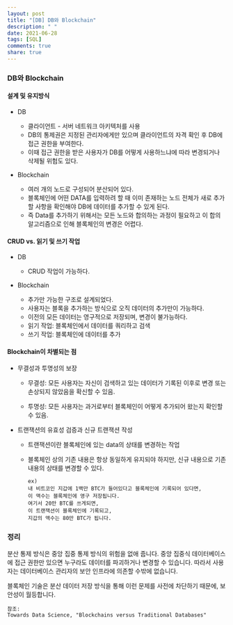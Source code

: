 ```yaml
---
layout: post
title: "[DB] DB와 Blockchain"
description: " "
date: 2021-06-28
tags: [SQL]
comments: true
share: true
---
```


### DB와 Blockchain

#### 설계 및 유지방식

- DB

  - 클라이언트 - 서버 네트워크 아키텍처를 사용
  - DB의 통제권은 지정된 관리자에게만 있으며 클라이언트의 자격 확인 후 DB에 접근 권한을 부여한다.
  - 이때 접근 권한을 받은 사용자가 DB를 어떻게 사용하느냐에 따라 변경되거나 삭제될 위험도 있다.

- Blockchain
  - 여러 개의 노드로 구성되어 분산되어 있다.
  - 블록체인에 어떤 DATA를 입력하려 할 때 이미 존재하는 노드 전체가 새로 추가할 사항을 확인해야 DB에 데이터를 추가할 수 있게 된다.
  - 즉 Data를 추가하기 위해서는 모든 노드와 합의하는 과정이 필요하고 이 합의 알고리즘으로 인해 블록체인의 변경은 어렵다.

#### CRUD vs. 읽기 및 쓰기 작업

- DB

  - CRUD 작업이 가능하다.

- Blockchain
  - 추가만 가능한 구조로 설계되었다.
  - 사용자는 블록을 추가하는 방식으로 오직 데이터의 추가만이 가능하다.
  - 이전의 모든 데이터는 영구적으로 저장되며, 변경이 불가능하다.
  - 읽기 작업: 블록체인에서 데이터를 쿼리하고 검색
  - 쓰기 작업: 블록체인에 데이터를 추가

#### Blockchain이 차별되는 점

- 무결성과 투명성의 보장

  - 무결성: 모든 사용자는 자신이 검색하고 있는 데이터가 기록된 이후로 변경 또는 손상되지 않았음을 확신할 수 있음.

  - 투명성: 모든 사용자는 과거로부터 블록체인이 어떻게 추가되어 왔는지 확인할 수 있음.

- 트랜잭션의 유효성 검증과 신규 트랜잭션 작성

  - 트랜잭션이란 블록체인에 있는 data의 상태를 변경하는 작업
  - 블록체인 상의 기존 내용은 항상 동일하게 유지되야 하지만, 신규 내용으로 기존 내용의 상태를 변경할 수 있다.

        ex)
        내 비트코인 지갑에 1백만 BTC가 들어있다고 블록체인에 기록되어 있다면,
        이 액수는 블록체인에 영구 저장됩니다.
        여기서 20만 BTC를 쓰게되면,
        이 트랜잭션이 블록체인에 기록되고,
        지갑의 액수는 80만 BTC가 됩니다.

### 정리

분산 통제 방식은 중앙 집중 통제 방식의 위험을 없애 줍니다. 중앙 집중식 데이터베이스에 접근 권한만 있으면 누구라도 데이터를 파괴하거나 변경할 수 있습니다. 따라서 사용자는 데이터베이스 관리자의 보안 인프라에 의존할 수밖에 없습니다.

블록체인 기술은 분산 데이터 저장 방식을 통해 이런 문제를 사전에 차단하기 때문에, 보안성이 월등합니다.

    참조:
    Towards Data Science, "Blockchains versus Traditional Databases"
